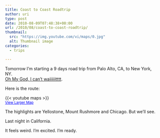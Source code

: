 ```yaml
---
title: Coast to Coast Roadtrip
author: uri
type: post
date: 2010-08-09T07:48:38+00:00
url: /2010/08/coast-to-coast-roadtrip/
thumbnail:
  src: "https://img.youtube.com/vi/maps/0.jpg"
  alt: Thumbnail image
categories:
  - trips

---
```

Tomorrow I&#8217;m starting a 9 days road trip from Palo Alto, CA, to New York, NY.  
[Oh My God, I can&#8217;t waiiiiiitttt][1].

Here is the route:

{{< youtube maps >}}</iframe>  
<small><a href="http://maps.google.com/maps?f=d&source=embed&saddr=Palo+Alto,+CA&daddr=I-80+E+to:I-215+N+to:US-91+N%2FState+St+to:US-191+N%2FUS-287+N%2FGallatin+Rd+to:42.698586,-96.394043+to:New+York,+NY&geocode=FVtROwId1D64-Ck5HLqde7CPgDHPdvU1UvUfDg%3BFbhBbQId3A8W-Q%3BFThSbgIdOMtT-Q%3BFeoylQId0o5Q-Q%3BFeqqqQIdJL5g-Q%3B%3BFXFAbQIdK8KW-yk7CD_TpU_CiTFi_nfhBo8LyA&hl=en&mra=dpe&mrcr=0&mrsp=5&sz=6&via=1,2,3,4,5&sll=42.374778,-98.283691&sspn=11.860662,24.807129&ie=UTF8&ll=42.374778,-98.283691&spn=11.860662,24.807129&t=h" style="color:#0000FF;text-align:left">View Larger Map</a></small>

The highlights are Yellostone, Mount Rushmore and Chicago. But we&#8217;ll see.

Last night in California. 

It feels weird. I&#8217;m excited. I&#8217;m ready.

 [1]: http://www.youtube.com/watch?v=XwamV1fbYQk